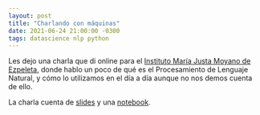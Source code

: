 ```yaml
---
layout: post
title: "Charlando con máquinas"
date: 2021-06-24 21:00:00 -0300
tags: datascience nlp python
---
```


Les dejo una charla que di online para el
[Instituto María Justa Moyano de Ezpeleta](http://www.colegioezpeleta.edu.ar/),
donde hablo un poco de qué es el Procesamiento de Lenguaje Natural, y cómo
lo utilizamos en el día a día aunque no nos demos cuenta de ello.

La charla cuenta de
[slides](https://docs.google.com/presentation/d/1l5Kwxqf-rarM7D-R-LIukZ5qWp0xWHzJfP9sIKs71nw/edit?usp=sharing)
y una
[notebook](https://colab.research.google.com/drive/1WiV_UG8sfsgHijThCBNgFOVuOG0MOY1S?usp=sharing).
